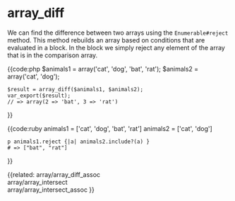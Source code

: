 # array_diff

We can find the difference between two arrays using the `Enumerable#reject`
method. This method rebuilds an array based on conditions that are evaluated
in a block. In the block we simply reject any element of the array that is in
the comparison array.

{{code:php
    $animals1 = array('cat', 'dog', 'bat', 'rat');
    $animals2 = array('cat', 'dog');

    $result = array_diff($animals1, $animals2);
    var_export($result);
    // => array(2 => 'bat', 3 => 'rat')
}}

{{code:ruby
    animals1 = ['cat', 'dog', 'bat', 'rat']
    animals2 = ['cat', 'dog']

    p animals1.reject {|a| animals2.include?(a) }
    # => ["bat", "rat"]
}}


{{related:
    array/array_diff_assoc    
    array/array_intersect     
    array/array_intersect_assoc
}}
